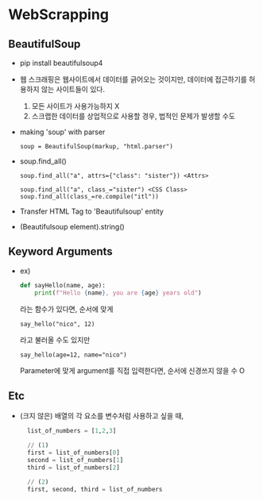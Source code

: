 # WebScrapping

## BeautifulSoup

- pip install beautifulsoup4

- 웹 스크래핑은 웹사이트에서 데이터를 긁어오는 것이지만, 데이터에 접근하기를
  허용하지 않는 사이트들이 있다.

  1. 모든 사이트가 사용가능하지 X
  2. 스크랩한 데이터를 상업적으로 사용할 경우, 법적인 문제가 발생할 수도

- making 'soup' with parser

  `soup = BeautifulSoup(markup, "html.parser")`

- soup.find_all()

  `soup.find_all("a", attrs={"class": "sister"}) <Attrs>`

  `soup.find_all("a", class_="sister") <CSS Class>`
  `soup.find_all(class_=re.compile("itl"))`

- Transfer HTML Tag to 'Beautifulsoup' entity

- (Beautifulsoup element).string()

## Keyword Arguments

- ex)

  ```python
  def sayHello(name, age):
      print(f"Hello {name}, you are {age} years old")
  ```

  라는 함수가 있다면, 순서에 맞게

  `say_hello("nico", 12)`

  라고 불러올 수도 있지만

  `say_hello(age=12, name="nico")`

  Parameter에 맞게 argument를 직접 입력한다면, 순서에 신경쓰지 않을 수 O

## Etc

- (크지 않은) 배열의 각 요소를 변수처럼 사용하고 싶을 때,

  ```python
    list_of_numbers = [1,2,3]

    // (1)
    first = list_of_numbers[0]
    second = list_of_numbers[1]
    third = list_of_numbers[2]

    // (2)
    first, second, third = list_of_numbers
  ```
